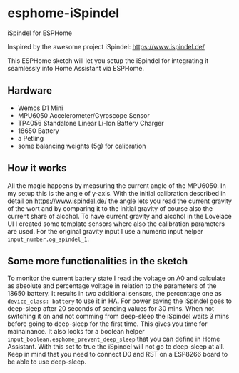 # esphome-iSpindel
iSpindel for ESPHome

Inspired by the awesome project iSpindel: https://www.ispindel.de/

This ESPHome sketch will let you setup the iSpindel for integrating it seamlessly into Home Assistant via ESPHome.


## Hardware
* Wemos D1 Mini
* MPU6050 Accelerometer/Gyroscope Sensor
* TP4056 Standalone Linear Li-lon Battery Charger
* 18650 Battery
* a Petling
* some balancing weights (5g) for calibration

## How it works
All the magic happens by measuring the current angle of the MPU6050. In my setup this is the angle of y-axis. With the initial calibration described in detail on https://www.ispindel.de/ the angle lets you read the current gravity of the wort and by comparing it to the initial gravity of course also the current share of alcohol. To have current gravity and alcohol in the Lovelace UI I created some template sensors where also the calibration parameters are used. For the original gravity input I use a numeric input helper `input_number.og_spindel_1`.

## Some more functionalities in the sketch
To monitor the current battery state I read the voltage on A0 and calculate as absolute and percentage voltage in relation to the parameters of the 18650 battery. It results in two additional sensors, the percentage one as `device_class: battery` to use it in HA.
For power saving the iSpindel goes to deep-sleep after 20 seconds of sending values for 30 mins. When not switching it on and not comming from deep-sleep the iSpindel waits 3 mins before going to deep-sleep for the first time. This gives you time for mainainance. It also looks for a boolean helper `input_boolean.esphome_prevent_deep_sleep` that you can define in Home Assistant. With this set to true the iSpindel will not go to deep-sleep at all. Keep in mind that you need to connect D0 and RST on a ESP8266 board to be able to use deep-sleep.

